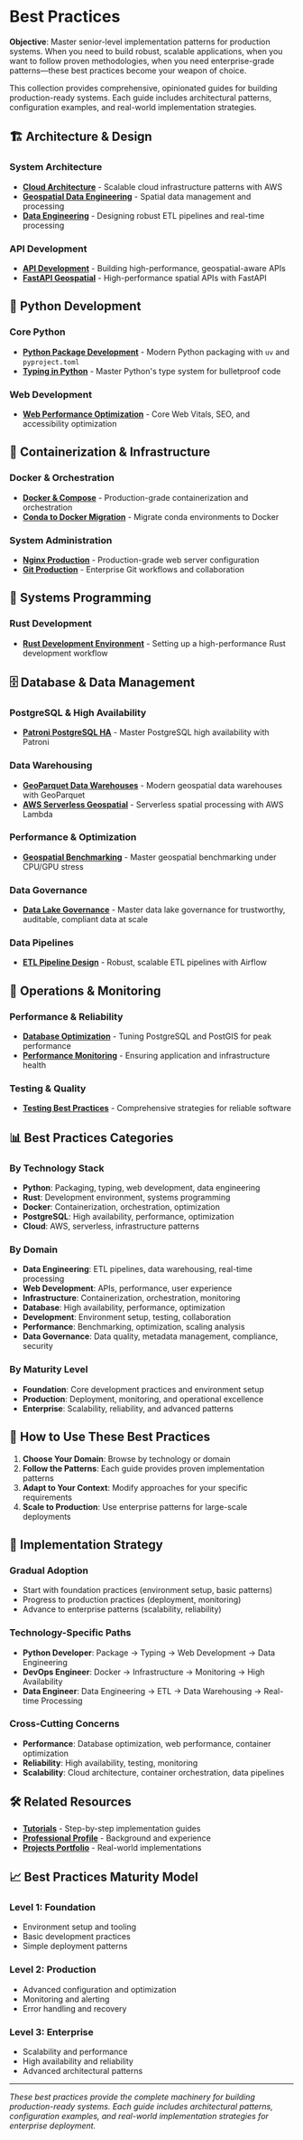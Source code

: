 # Best Practices

**Objective**: Master senior-level implementation patterns for production systems. When you need to build robust, scalable applications, when you want to follow proven methodologies, when you need enterprise-grade patterns—these best practices become your weapon of choice.

This collection provides comprehensive, opinionated guides for building production-ready systems. Each guide includes architectural patterns, configuration examples, and real-world implementation strategies.

## 🏗️ Architecture & Design

### System Architecture
- **[Cloud Architecture](cloud-architecture.md)** - Scalable cloud infrastructure patterns with AWS
- **[Geospatial Data Engineering](geospatial-data-engineering.md)** - Spatial data management and processing
- **[Data Engineering](data-engineering.md)** - Designing robust ETL pipelines and real-time processing

### API Development
- **[API Development](api-development.md)** - Building high-performance, geospatial-aware APIs
- **[FastAPI Geospatial](fastapi-geospatial.md)** - High-performance spatial APIs with FastAPI

## 🐍 Python Development

### Core Python
- **[Python Package Development](python-package.md)** - Modern Python packaging with `uv` and `pyproject.toml`
- **[Typing in Python](typing-in-python.md)** - Master Python's type system for bulletproof code

### Web Development
- **[Web Performance Optimization](web-performance-optimization.md)** - Core Web Vitals, SEO, and accessibility optimization

## 🐳 Containerization & Infrastructure

### Docker & Orchestration
- **[Docker & Compose](docker-and-compose.md)** - Production-grade containerization and orchestration
- **[Conda to Docker Migration](conda-to-docker-migration.md)** - Migrate conda environments to Docker

### System Administration
- **[Nginx Production](nginx-production.md)** - Production-grade web server configuration
- **[Git Production](git-production.md)** - Enterprise Git workflows and collaboration

## 🦀 Systems Programming

### Rust Development
- **[Rust Development Environment](rust-dev-environment.md)** - Setting up a high-performance Rust development workflow

## 🗄️ Database & Data Management

### PostgreSQL & High Availability
- **[Patroni PostgreSQL HA](patroni-postgres-ha.md)** - Master PostgreSQL high availability with Patroni

### Data Warehousing
- **[GeoParquet Data Warehouses](geoparquet-data-warehouses.md)** - Modern geospatial data warehouses with GeoParquet
- **[AWS Serverless Geospatial](aws-serverless-geospatial.md)** - Serverless spatial processing with AWS Lambda

### Performance & Optimization
- **[Geospatial Benchmarking](geospatial-benchmarking.md)** - Master geospatial benchmarking under CPU/GPU stress

### Data Governance
- **[Data Lake Governance](data-lake-governance.md)** - Master data lake governance for trustworthy, auditable, compliant data at scale

### Data Pipelines
- **[ETL Pipeline Design](etl-pipeline-design.md)** - Robust, scalable ETL pipelines with Airflow

## 🔧 Operations & Monitoring

### Performance & Reliability
- **[Database Optimization](database-optimization.md)** - Tuning PostgreSQL and PostGIS for peak performance
- **[Performance Monitoring](performance-monitoring.md)** - Ensuring application and infrastructure health

### Testing & Quality
- **[Testing Best Practices](testing-best-practices.md)** - Comprehensive strategies for reliable software

## 📊 Best Practices Categories

### By Technology Stack
- **Python**: Packaging, typing, web development, data engineering
- **Rust**: Development environment, systems programming
- **Docker**: Containerization, orchestration, optimization
- **PostgreSQL**: High availability, performance, optimization
- **Cloud**: AWS, serverless, infrastructure patterns

### By Domain
- **Data Engineering**: ETL pipelines, data warehousing, real-time processing
- **Web Development**: APIs, performance, user experience
- **Infrastructure**: Containerization, orchestration, monitoring
- **Database**: High availability, performance, optimization
- **Development**: Environment setup, testing, collaboration
- **Performance**: Benchmarking, optimization, scaling analysis
- **Data Governance**: Data quality, metadata management, compliance, security

### By Maturity Level
- **Foundation**: Core development practices and environment setup
- **Production**: Deployment, monitoring, and operational excellence
- **Enterprise**: Scalability, reliability, and advanced patterns

## 🎯 How to Use These Best Practices

1. **Choose Your Domain**: Browse by technology or domain
2. **Follow the Patterns**: Each guide provides proven implementation patterns
3. **Adapt to Your Context**: Modify approaches for your specific requirements
4. **Scale to Production**: Use enterprise patterns for large-scale deployments

## 🔗 Implementation Strategy

### Gradual Adoption
- Start with foundation practices (environment setup, basic patterns)
- Progress to production practices (deployment, monitoring)
- Advance to enterprise patterns (scalability, reliability)

### Technology-Specific Paths
- **Python Developer**: Package → Typing → Web Development → Data Engineering
- **DevOps Engineer**: Docker → Infrastructure → Monitoring → High Availability
- **Data Engineer**: Data Engineering → ETL → Data Warehousing → Real-time Processing

### Cross-Cutting Concerns
- **Performance**: Database optimization, web performance, container optimization
- **Reliability**: High availability, testing, monitoring
- **Scalability**: Cloud architecture, container orchestration, data pipelines

## 🛠️ Related Resources

- **[Tutorials](../tutorials/)** - Step-by-step implementation guides
- **[Professional Profile](../about.md)** - Background and experience
- **[Projects Portfolio](../projects.md)** - Real-world implementations

## 📈 Best Practices Maturity Model

### Level 1: Foundation
- Environment setup and tooling
- Basic development practices
- Simple deployment patterns

### Level 2: Production
- Advanced configuration and optimization
- Monitoring and alerting
- Error handling and recovery

### Level 3: Enterprise
- Scalability and performance
- High availability and reliability
- Advanced architectural patterns

---

*These best practices provide the complete machinery for building production-ready systems. Each guide includes architectural patterns, configuration examples, and real-world implementation strategies for enterprise deployment.*
